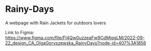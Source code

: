 # Rainy-Days
A webpage with Rain Jackets for outdoors lovers

Link to Figma:
https://www.figma.com/file/Fl4Qw0uzzeaFw9CdMjqgLM/2022-09-22_design_CA_OlgaGoryszewska_RainyDays?node-id=407%3A1856
